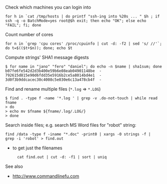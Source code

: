 Check which machines you can login into

    for h in `cat /tmp/hosts | do printf "ssh-ing into %20s ... " $h ; if ssh -q -o BatchMode=yes root@$h exit; then echo "OK"; else echo "FAIL"; fi; done

Count number of cores

    for n in `grep 'cpu cores' /proc/cpuinfo | cut -d: -f2 | sed 's/ //'`; do t=$(($t+$n)); done; echo $t

Compute strings' SHA1 message digests

    $ for name in "jano" "fero" "daniel"; do echo -n $name | sha1sum; done
    b07fe6fe542d2d3b400e59b6e08eab04901148be  -
    792615d815e90d6fdd35e5916b2ce5a8014bd4e1  -
    3d0f3b9ddcacec30c4008c5e030e6c13a478cb4f  -

Find and rename multiple files (`*.log` => `*.LOG`)

    $ find . -type f -name '*.log ' | grep -v .do-not-touch | while read fname
    > do
    > echo mv $fname ${fname/.log/.LOG/}
    > done

Search inside files; e.g. search MS Word files for "robot" string:

    find /data -type f -iname "*.doc" -print0 | xargs -0 strings -f |  grep -i 'robot' > find.out

* to get just the filenames

        cat find.out | cut -d: -f1 | sort | uniq

See also 

* http://www.commandlinefu.com
